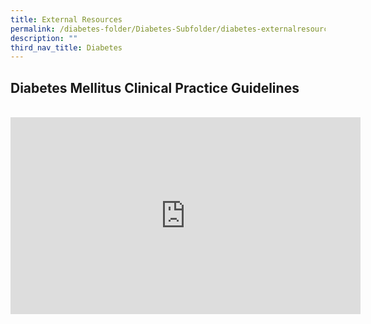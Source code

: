 ```yaml
---
title: External Resources
permalink: /diabetes-folder/Diabetes-Subfolder/diabetes-externalresources
description: ""
third_nav_title: Diabetes
---
```

## Diabetes Mellitus Clinical Practice Guidelines

<br>
<iframe width="560" height="315" src="https://www.youtube.com/embed/zwfqn2Tl6lw" title="YouTube video player" frameborder="0" allow="accelerometer; autoplay; clipboard-write; encrypted-media; gyroscope; picture-in-picture" allowfullscreen></iframe>